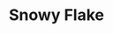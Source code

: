 ---
pid: LLP106
title: Snowy Flake
location_transcription: In the middle of the Rothman Ice Rink
zipcode: '19119'
outside_phl: 
neighborhood: Mount Airy
age: '11'
age_range: 6-13
instagram: 
image_file_name: LLP_106.jpg
proposal_transcription: giant snowflake on a pedestal.  It reads //Here lies all the
  snow flakes eaten by people//.
topic: Art,Food,Youth
topic_summary: 0, 0, 0
type: Shrine,Sculpture Statue
keywords_other: 
credit: May
image_labels: 
twitter: 
facebook: 
permalink: "/monuments/llp106/"
layout: item-page
---